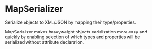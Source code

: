 # MapSerializer
Serialize objects to XML/JSON by mapping their type/properties.

MapSerializer makes heavyweight objects serialization more easy and quickly by enabling selection of which types and properties will be serialized without attribute declaration.
